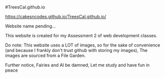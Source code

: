 #TreesCal.github.io

https://cakesncodes.github.io/TreesCal.github.io/

Website name pending...

This website is created for my Assessment 2 of web development classes.

Do note: This website uses a LOT of images, so for the sake of convenience (and because I frankly don't trust github with storing my images), The images are sourced from a File Garden.

Further notice, Fairies and AI be damned, Let me study and have fun in peace
